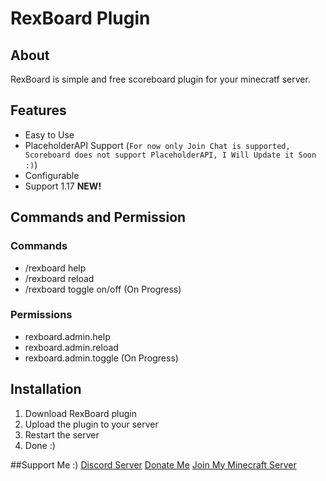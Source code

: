 # RexBoard Plugin
## About
RexBoard is simple and free scoreboard plugin for your minecratf server.

## Features
- Easy to Use
- PlaceholderAPI Support (`For now only Join Chat is supported, Scoreboard does not support PlaceholderAPI, I Will Update it Soon :)`)
- Configurable
- Support 1.17 **NEW!**

## Commands and Permission
### Commands
- /rexboard help
- /rexboard reload
- /rexboard toggle on/off (On Progress)

### Permissions
- rexboard.admin.help
- rexboard.admin.reload
- rexboard.admin.toggle (On Progress)

## Installation
1. Download RexBoard plugin
2. Upload the plugin to your server
3. Restart the server
4. Done :)

##Support Me :)
[Discord Server](https://discord.gg/XG4ssZ2VRb)
[Donate Me](https://paypal.com/paypalme/clueforce)
[Join My Minecraft Server](https://discord.clevernetwork.xyz/)
